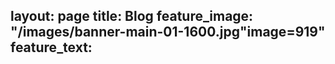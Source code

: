 layout: page
title: Blog
feature_image: "/images/banner-main-01-1600.jpg"image=919"
feature_text:
---